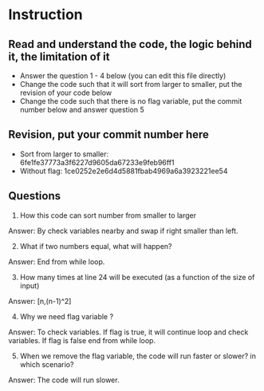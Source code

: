 ﻿# Instruction

## Read and understand the code, the logic behind it, the limitation of it
* Answer the question 1 - 4 below (you can edit this file directly)
* Change the code such that it will sort from larger to smaller, put the revision of your code below
* Change the code such that there is no flag variable, put the commit number below and answer question 5 


## Revision, put your commit number here
* Sort from larger to smaller: 6fe1fe37773a3f6227d9605da67233e9feb96ff1
* Without flag: 1ce0252e2e6d4d5881fbab4969a6a3923221ee54

## Questions
1. How this code can sort number from smaller to larger
 
Answer: By check variables nearby and swap if right smaller than left.

2. What if two numbers equal, what will happen? 

Answer: End from while loop.

3. How many times at line 24 will be executed (as a function of the size of input) 

Answer: [n,(n-1)^2]

4. Why we need flag variable ? 

Answer: To check variables. If flag is true, it will continue loop and check variables. If flag is false end from while loop.

5. When we remove the flag variable, the code will run faster or slower? in which scenario? 

Answer: The code will run slower.